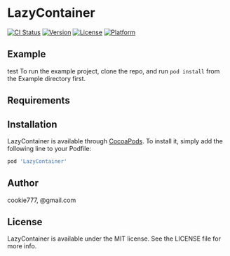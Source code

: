 # LazyContainer

[![CI Status](https://img.shields.io/travis/cookie777/LazyContainer.svg?style=flat)](https://travis-ci.org/cookie777/LazyContainer)
[![Version](https://img.shields.io/cocoapods/v/LazyContainer.svg?style=flat)](https://cocoapods.org/pods/LazyContainer)
[![License](https://img.shields.io/cocoapods/l/LazyContainer.svg?style=flat)](https://cocoapods.org/pods/LazyContainer)
[![Platform](https://img.shields.io/cocoapods/p/LazyContainer.svg?style=flat)](https://cocoapods.org/pods/LazyContainer)

## Example
test
To run the example project, clone the repo, and run `pod install` from the Example directory first.

## Requirements

## Installation

LazyContainer is available through [CocoaPods](https://cocoapods.org). To install
it, simply add the following line to your Podfile:

```ruby
pod 'LazyContainer'
```

## Author

cookie777, @gmail.com

## License

LazyContainer is available under the MIT license. See the LICENSE file for more info.
